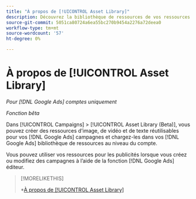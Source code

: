 ```yaml
---
title: "À propos de [!UICONTROL Asset Library]"
description: Découvrez la bibliothèque de ressources de vos ressources publicitaires.
source-git-commit: 5051ca80724a6ea55bc270b9454a2276a72deea0
workflow-type: tm+mt
source-wordcount: '57'
ht-degree: 0%

---
```


# À propos de [!UICONTROL Asset Library]

<!-- Combine with "Create" page into one page? -->

*Pour [!DNL Google Ads] comptes uniquement*

*Fonction bêta*

Dans [!UICONTROL Campaigns] > [!UICONTROL Asset Library (Beta)], vous pouvez créer des ressources d’image, de vidéo et de texte réutilisables pour vos [!DNL Google Ads] campagnes et chargez-les dans vos [!DNL Google Ads] bibliothèque de ressources au niveau du compte.

Vous pouvez utiliser vos ressources pour les publicités lorsque vous créez ou modifiez des campagnes à l’aide de la fonction [!DNL Google Ads] éditeur.

>[!MORELIKETHIS]
>
>*[À propos de [!UICONTROL Asset Library]](asset-library-about.md)
